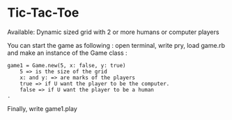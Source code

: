 # Tic-Tac-Toe
Available: Dynamic sized grid with 2 or more humans or computer players

You can start the game as following :
open terminal, write pry, load game.rb and make an instance of the Game class :

    game1 = Game.new(5, x: false, y: true)
        5 => is the size of the grid
        x: and y: => are marks of the players
        true => if U want the player to be the computer.
        false => if U want the player to be a human
    .

Finally, write game1.play



